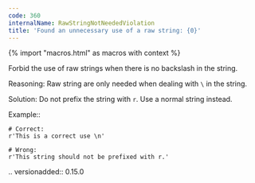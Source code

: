```yaml
---
code: 360
internalName: RawStringNotNeededViolation
title: 'Found an unnecessary use of a raw string: {0}'
---
```


{% import "macros.html" as macros with context %}

Forbid the use of raw strings when there is no backslash in the string.

Reasoning: Raw string are only needed when dealing with `\` in the
string.

Solution: Do not prefix the string with `r`. Use a normal string
instead.

Example::

    # Correct:
    r'This is a correct use \n'
    
    # Wrong:
    r'This string should not be prefixed with r.'

.. versionadded:: 0.15.0